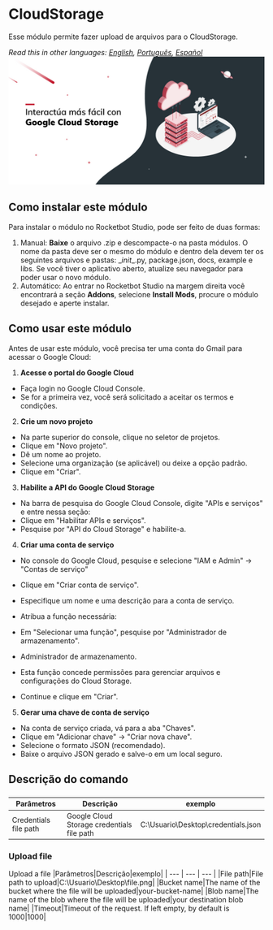 



# CloudStorage
  
Esse módulo permite fazer upload de arquivos para o CloudStorage.  

*Read this in other languages: [English](Manual_CloudStorage.md), [Português](Manual_CloudStorage.pr.md), [Español](Manual_CloudStorage.es.md)*
![banner](imgs\Banner_CloudStorage.png)
## Como instalar este módulo
  
Para instalar o módulo no Rocketbot Studio, pode ser feito de duas formas:
1. Manual: __Baixe__ o arquivo .zip e descompacte-o na pasta módulos. O nome da pasta deve ser o mesmo do módulo e dentro dela devem ter os seguintes arquivos e pastas: \__init__.py, package.json, docs, example e libs. Se você tiver o aplicativo aberto, atualize seu navegador para poder usar o novo módulo.
2. Automático: Ao entrar no Rocketbot Studio na margem direita você encontrará a seção **Addons**, selecione **Install Mods**, procure o módulo desejado e aperte instalar.  



## Como usar este módulo

Antes de usar este módulo, você precisa ter uma conta do Gmail para acessar o Google Cloud:

1. **Acesse o portal do Google Cloud**
- Faça login no Google Cloud Console.
- Se for a primeira vez, você será solicitado a aceitar os termos e condições.

2. **Crie um novo projeto**
- Na parte superior do console, clique no seletor de projetos.
- Clique em "Novo projeto".
- Dê um nome ao projeto.
- Selecione uma organização (se aplicável) ou deixe a opção padrão.
- Clique em "Criar".

3. **Habilite a API do Google Cloud Storage**
- Na barra de pesquisa do Google Cloud Console, digite "APIs e serviços" e entre nessa seção:
- Clique em "Habilitar APIs e serviços".
- Pesquise por "API do Cloud Storage" e habilite-a.

4. **Criar uma conta de serviço**

- No console do Google Cloud, pesquise e selecione "IAM e Admin" → "Contas de serviço"
- Clique em "Criar conta de serviço".
- Especifique um nome e uma descrição para a conta de serviço.
- Atribua a função necessária:

- Em "Selecionar uma função", pesquise por "Administrador de armazenamento".
- Administrador de armazenamento.
- Esta função concede permissões para gerenciar arquivos e configurações do Cloud Storage.
- Continue e clique em "Criar".

5. **Gerar uma chave de conta de serviço**
- Na conta de serviço criada, vá para a aba "Chaves".
- Clique em "Adicionar chave" -> "Criar nova chave".
- Selecione o formato JSON (recomendado).
- Baixe o arquivo JSON gerado e salve-o em um local seguro.
## Descrição do comando

### 
  

|Parâmetros|Descrição|exemplo|
| --- | --- | --- |
|Credentials file path|Google Cloud Storage credentials file path|C:\Usuario\Desktop\credentials.json|

### Upload file
  
Upload a file
|Parâmetros|Descrição|exemplo|
| --- | --- | --- |
|File path|File path to upload|C:\Usuario\Desktop\file.png|
|Bucket name|The name of the bucket where the file will be uploaded|your-bucket-name|
|Blob name|The name of the blob where the file will be uploaded|your destination blob name|
|Timeout|Timeout of the request. If left empty, by default is 1000|1000|
